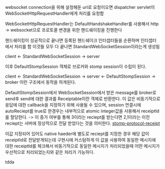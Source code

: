 
websocket connection을 위해 설정해둔 url로 요청이오면 dispatcher servlet이 WebSocketHttpRequestHandler에게 처리를 요청함

WebSocketHttpRequestHandler는 DefaultHandshakeHandler를 사용해서 http -> websocket으로 프로토콜 변경을 위한 핸드쉐이킹을 진행한다 

핸드쉐이킹이 성공적으로 끝나면 등록된 핸드쉐이크 인터셉터들을 순환하며 인터셉터에서 처리를 함
이것들 모두 다 끝나면 StandardWebSocketSession이라는게 생성됨

client <- StandardWebSocketSession -> server

이후 DefaultStompSession 객체로 브로커와 stomp session이 수립이 된다. 

client <- StandardWebSocketSession -> server <- DefaultStompSession -> broker
이런 구조에서 동작을 하게된다.

DefaultStompSession에서 WebSocketSession에서 받은 message를 broker로 send후 send에 대한 결과를 Receiptable이란 객체로 반환한다.
이 값은 비동기적으로 응답에 대한 callback을 지정하기 위해 사용될 수 있으며,
session 연결시에 autoReciept를 true로 한경우는 내부적으로 atomic integer값을 사용해서 receiptId를 할당한다. -> 이 증가 여부를 통해 3이라는 reciept를 받는다면 2,1이라는 이전 reciept는 서버에 정상적으로 전달 받았다는 것을 의미한다. [stomp-protocol-receipt](https://stomp.github.io/stomp-specification-1.2.html#RECEIPT)

이값 지정되어 있어도 native haeder에 별도로 reciept를 지정한 경우 해당 값이 receiptId로 전달받게되는데 구현시에 커스텀하게 이 값을 사용하여 동일한 메시지에 대한 receiptId를 체크해서 비동기적으로 동일한 메시지가 처리되었을때 어떤 메시지가 우선적으로 처리되었는지와 같은 처리가 가능하다.

tdda